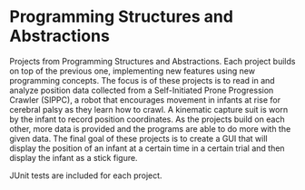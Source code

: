 # Programming Structures and Abstractions

Projects from Programming Structures and Abstractions. Each project builds on top of the previous one, implementing new features using new programming concepts. The focus is of these projects is to read in and analyze position data collected from a Self-Initiated Prone Progression Crawler (SIPPC), a robot that encourages movement in infants at rise for cerebral palsy as they learn how to crawl. A kinematic capture suit is worn by the infant to record position coordinates. As the projects build on each other, more data is provided and the programs are able to do more with the given data. The final goal of these projects is to create a GUI that will display the position of an infant at a certain time in a certain trial and then display the infant as a stick figure. 

JUnit tests are included for each project. 
